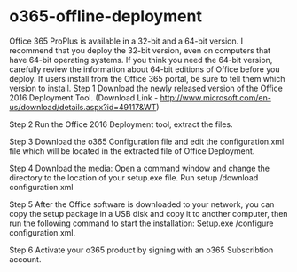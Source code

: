 # o365-offline-deployment
Office 365 ProPlus is available in a 32-bit and a 64-bit version. I recommend that you deploy the 32-bit version, even on computers that have 64-bit operating systems. If you think you need the 64-bit version, carefully review the information about 64-bit editions of Office before you deploy. If users install from the Office 365 portal, be sure to tell them which version to install. 
Step 1
Download the newly released version of the Office 2016 Deployment Tool. (Download Link - http://www.microsoft.com/en-us/download/details.aspx?id=49117&WT)

Step 2
Run the Office 2016 Deployment tool, extract the files.

Step 3
Download the o365 Configuration file and edit the configuration.xml file which will be located in the extracted file of Office Deployment.

Step 4
Download the media:
Open a command window and change the directory to the location of your setup.exe file. Run setup /download configuration.xml

Step 5
After the Office software is downloaded to your network, you can copy the setup package in a USB disk and copy it to another computer, then run the following command to start the installation: Setup.exe /configure configuration.xml.

Step 6
Activate your o365 product by signing with an o365 Subscribtion account.
